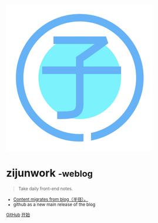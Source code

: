 ![logo](_media/icon.svg)

# zijunwork <small>-weblog

> Take daily front-end notes.

- [Content migrates from blog（半径）。](https://www.daijunhome.cn/)
- github as a new main release of the blog

[GitHub](https://github.com/zijunwork/weblog/)
[开始](/home)